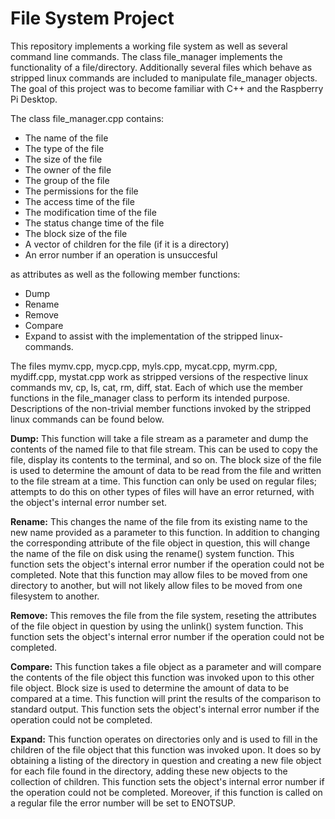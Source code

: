 # File System Project
This repository implements a working file system as well as several command line commands. The class file_manager implements the 
functionality of a file/directory. Additionally several files which behave as stripped linux 
commands are included to manipulate file_manager objects. The goal of this project was
to become familiar with C++ and the Raspberry Pi Desktop.

The class file_manager.cpp contains:
- The name of the file
- The type of the file
- The size of the file
- The owner of the file
- The group of the file
- The permissions for the file
- The access time of the file
- The modification time of the file
- The status change time of the file
- The block size of the file
- A vector of children for the file (if it is a directory)
- An error number if an operation is unsuccesful

as attributes as well as the following member functions:
- Dump
- Rename
- Remove
- Compare 
- Expand
to assist with the implementation of the stripped linux-commands.

The files mymv.cpp, mycp.cpp, myls.cpp, mycat.cpp, myrm.cpp, mydiff.cpp, mystat.cpp work as stripped
versions of the respective linux commands mv, cp, ls, cat, rm, diff, stat. Each of which use the member functions
in the file_manager class to perform its intended purpose. Descriptions of the non-trivial member functions invoked by
the stripped linux commands can be found below.


__Dump:__ This function will take a file stream as a parameter and dump the contents of the named file to that file stream.
This can be used to copy the file, display its contents to the terminal, and so on. The block size of the file is used
to determine the amount of data to be read from the file and written to the file stream at a time.
This function can only be used on regular files; attempts to do this on other types of files will have an error returned,
with the object's internal error number set.

__Rename:__ This changes the name of the file from its existing name to the new name provided as a parameter to this function.
In addition to changing the corresponding attribute of the file object in question, this will change the name of the file 
on disk using the rename() system function. This function sets the object's internal error number if the operation could
not be completed. Note that this function may allow files to be moved from one directory to another,
but will not likely allow files to be moved from one filesystem to another.

__Remove:__ This removes the file from the file system, reseting the attributes of the file object in question by using
the unlink() system function. This function sets the object's internal error number if the operation could
not be completed.

__Compare:__ This function takes a file object as a parameter and will compare the contents of the file
object this function was invoked upon to this other file object. Block size is used to determine the 
amount of data to be compared at a time. This function will print the results of the comparison to
standard output. This function sets the object's internal error number if the operation could
not be completed.

__Expand:__ This function operates on directories only and is used to fill in the children of the file object that this function
was invoked upon. It does so by obtaining a listing of the directory in question and creating a new file object for each
file found in the directory, adding these new objects to the collection of children.  This function sets the object's internal
error number if the operation could not be completed. Moreover, if this function is called on a regular file the error number
will be set to ENOTSUP.
